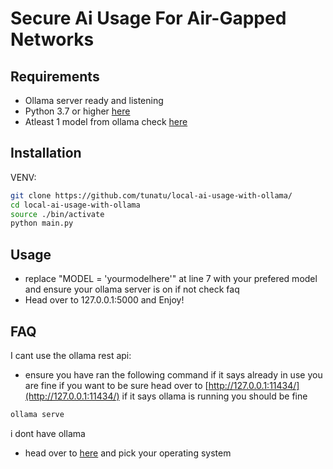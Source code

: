 # Secure Ai Usage For Air-Gapped Networks 



## Requirements

* Ollama server ready and listening
* Python 3.7 or higher  [here](https://www.python.org/downloads/)
* Atleast 1 model from ollama check [here](https://ollama.com/search)
## Installation

VENV:

```bash
git clone https://github.com/tunatu/local-ai-usage-with-ollama/
cd local-ai-usage-with-ollama
source ./bin/activate
python main.py
```

## Usage

* replace "MODEL = 'yourmodelhere'" at line 7 with your prefered model and ensure your ollama server is on if not check faq
* Head over to 127.0.0.1:5000 and Enjoy!

## FAQ
I cant use the ollama rest api:
* ensure you have ran the following command if it says already in use you are fine if you want to be sure head over to [http://127.0.0.1:11434/](http://127.0.0.1:11434/) if it says ollama is running you should be fine
```bash
ollama serve
```
i dont have ollama 
* head over to [here](https://ollama.com/download) and pick your operating system
